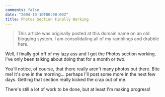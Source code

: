 ```yaml
---
comments: false
date: "2004-10-10T00:00:00Z"
title: Photos Section Finally Working
---
```


> This article was originally posted at this domain name on an old blogging system.  I am consolidating all of my ramblings and drabble here.

Well, I finally got off of my lazy ass and I got the Photos section working. I've only been talking about doing that for a month or two.

You'll notice, of course, that there really aren't many photos out there. Bite me! It's one in the morning... perhaps I'll post some more in the next few days. Getting that section really kicked the crap out of me.

There's still a lot of work to be done, but at least I'm making progress!